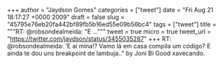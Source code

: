 
+++
author = "Jaydson Gomes"
categories = ["tweet"]
date = "Fri Aug 21 18:17:27 +0000 2009"
draft = false
slug = "45795e76eb20fa442bf89fb5b16ed55e09b56bc4"
tags = ["tweet"]
title = """RT: @robsondealmeida: "E ..."""
tweet = true
micro = true
tweet_url = "https://twitter.com/jaydson/status/3455035287"
+++
RT: @robsondealmeida: 'E aí mina!? Vamo lá em casa compila um código? E ainda te dou uns breakpoint de lambuja.." by Joni Bi Good xavecando.
